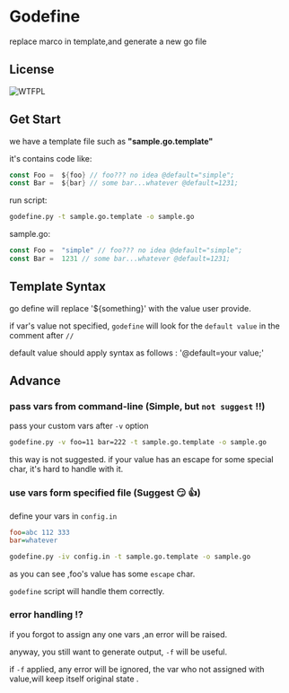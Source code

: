 # Godefine


replace marco in template,and generate a new go file

## License

![WTFPL](http://www.wtfpl.net/wp-content/uploads/2012/12/wtfpl-badge-4.png)


## Get Start


we have a template file such as **"sample.go.template"**

it's contains code like:

```go
const Foo =  ${foo} // foo??? no idea @default="simple";
const Bar =  ${bar} // some bar...whatever @default=1231;
```

run script:

```bash
godefine.py -t sample.go.template -o sample.go 
```

sample.go:

```go
const Foo =  "simple" // foo??? no idea @default="simple";
const Bar =  1231 // some bar...whatever @default=1231;
```

## Template Syntax

go define will replace '${something}' with the value user provide.

if var's value not specified, `godefine` will look for the `default value` 
in the comment after `//`

default value should apply syntax as follows : '@default=your value;'  


## Advance

### pass vars from command-line (Simple, but `not suggest` :bangbang:)

pass your custom vars after `-v` option


```bash
godefine.py -v foo=11 bar=222 -t sample.go.template -o sample.go 
```

this way is not suggested.
if your value has an escape for some special char,
it's hard to handle with it.

### use vars form specified file (Suggest :smirk: :thumbsup:)

define your vars in `config.in`

```ini
foo=abc 112 333
bar=whatever
```

```bash
godefine.py -iv config.in -t sample.go.template -o sample.go 
```

as you can see ,foo's value has some `escape` char.

`godefine` script will handle them correctly.

### error handling :interrobang:

if you forgot to assign any one vars ,an error will be raised.

anyway, you still want to generate output, `-f` will be useful.

if `-f` applied, any error will be ignored,
the var who not assigned with value,will keep itself original state 
.
